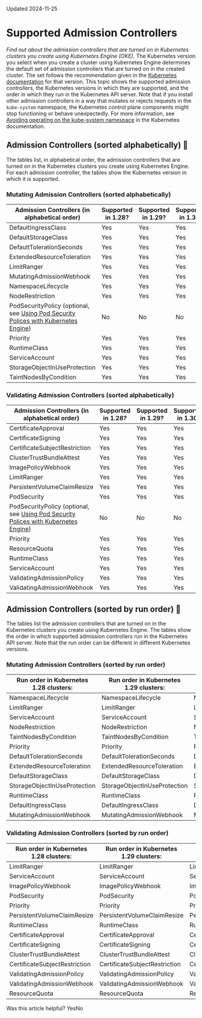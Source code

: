 Updated 2024-11-25
# Supported Admission Controllers
_Find out about the admission controllers that are turned on in Kubernetes clusters you create using Kubernetes Engine (OKE)._
The Kubernetes version you select when you create a cluster using Kubernetes Engine determines the default set of admission controllers that are turned on in the created cluster. The set follows the recommendation given in the [Kubernetes documentation](https://kubernetes.io/docs/admin/admission-controllers/#is-there-a-recommended-set-of-admission-controllers-to-use) for that version. This topic shows the supported admission controllers, the Kubernetes versions in which they are supported, and the order in which they run in the Kubernetes API server.
Note that if you install other admission controllers in a way that mutates or rejects requests in the `kube-system` namespace, the Kubernetes control plane components might stop functioning or behave unexpectedly. For more information, see [Avoiding operating on the kube-system namespace](https://kubernetes.io/docs/reference/access-authn-authz/extensible-admission-controllers/#avoiding-operating-on-the-kube-system-namespace) in the Kubernetes documentation.
## Admission Controllers (sorted alphabetically) 🔗 
The tables list, in alphabetical order, the admission controllers that are turned on in the Kubernetes clusters you create using Kubernetes Engine. For each admission controller, the tables show the Kubernetes version in which it is supported.
### Mutating Admission Controllers (sorted alphabetically)
Admission Controllers (in alphabetical order) | Supported in 1.28? | Supported in 1.29? | Supported in 1.30? | Supported in 1.31?  
---|---|---|---|---  
DefaultIngressClass | Yes | Yes | Yes | Yes  
DefaultStorageClass | Yes | Yes | Yes | Yes  
DefaultTolerationSeconds | Yes | Yes | Yes | Yes  
ExtendedResourceToleration | Yes | Yes | Yes | Yes  
LimitRanger | Yes | Yes | Yes | Yes  
MutatingAdmissionWebhook | Yes | Yes | Yes | Yes  
NamespaceLifecycle | Yes | Yes | Yes | Yes  
NodeRestriction | Yes | Yes | Yes | Yes  
PodSecurityPolicy (optional, see [Using Pod Security Polices with Kubernetes Engine](https://docs.oracle.com/en-us/iaas/Content/ContEng/Tasks/contengusingpspswithoke.htm#Using_Pod_Security_Polices_with_Container_Engine_for_Kubernetes "Find out how to use pod security policies with Kubernetes clusters you've created using Kubernetes Engine \(OKE\).")) | No | No | No | No  
Priority | Yes | Yes | Yes | Yes  
RuntimeClass | Yes | Yes | Yes | Yes  
ServiceAccount | Yes | Yes | Yes | Yes  
StorageObjectInUseProtection | Yes | Yes | Yes | Yes  
TaintNodesByCondition | Yes | Yes | Yes | Yes  
### Validating Admission Controllers (sorted alphabetically)
Admission Controllers (in alphabetical order) | Supported in 1.28? | Supported in 1.29? | Supported in 1.30? | Supported in 1.31?  
---|---|---|---|---  
CertificateApproval | Yes | Yes | Yes | Yes  
CertificateSigning | Yes | Yes | Yes | Yes  
CertificateSubjectRestriction | Yes | Yes | Yes | Yes  
ClusterTrustBundleAttest  | Yes | Yes | Yes | Yes  
ImagePolicyWebhook | Yes | Yes | Yes | Yes  
LimitRanger | Yes | Yes | Yes | Yes  
PersistentVolumeClaimResize | Yes | Yes | Yes | Yes  
PodSecurity | Yes | Yes | Yes | Yes  
PodSecurityPolicy (optional, see [Using Pod Security Polices with Kubernetes Engine](https://docs.oracle.com/en-us/iaas/Content/ContEng/Tasks/contengusingpspswithoke.htm#Using_Pod_Security_Polices_with_Container_Engine_for_Kubernetes "Find out how to use pod security policies with Kubernetes clusters you've created using Kubernetes Engine \(OKE\).")) | No | No | No | No  
Priority | Yes | Yes | Yes | Yes  
ResourceQuota | Yes | Yes | Yes | Yes  
RuntimeClass | Yes | Yes | Yes | Yes  
ServiceAccount | Yes | Yes | Yes | Yes  
ValidatingAdmissionPolicy | Yes | Yes | Yes | Yes  
ValidatingAdmissionWebhook | Yes | Yes | Yes | Yes  
## Admission Controllers (sorted by run order) 🔗 
The tables list the admission controllers that are turned on in the Kubernetes clusters you create using Kubernetes Engine. The tables show the order in which supported admission controllers run in the Kubernetes API server. Note that the run order can be different in different Kubernetes versions.
### Mutating Admission Controllers (sorted by run order)
Run order in Kubernetes 1.28 clusters: | Run order in Kubernetes 1.29 clusters: | Run order in Kubernetes 1.30 clusters: | Run order in Kubernetes 1.31 clusters:  
---|---|---|---  
NamespaceLifecycle | NamespaceLifecycle | NamespaceLifecycle | NamespaceLifecycle  
LimitRanger | LimitRanger | LimitRanger | LimitRanger  
ServiceAccount | ServiceAccount | ServiceAccount | ServiceAccount  
NodeRestriction | NodeRestriction | NodeRestriction | NodeRestriction  
TaintNodesByCondition | TaintNodesByCondition | TaintNodesByCondition | TaintNodesByCondition  
Priority | Priority | Priority | Priority  
DefaultTolerationSeconds | DefaultTolerationSeconds | DefaultTolerationSeconds | DefaultTolerationSeconds  
ExtendedResourceToleration | ExtendedResourceToleration | ExtendedResourceToleration | ExtendedResourceToleration  
DefaultStorageClass | DefaultStorageClass | DefaultStorageClass | DefaultStorageClass  
StorageObjectInUseProtection | StorageObjectInUseProtection | StorageObjectInUseProtection | StorageObjectInUseProtection  
RuntimeClass | RuntimeClass | RuntimeClass | RuntimeClass  
DefaultIngressClass | DefaultIngressClass | DefaultIngressClass | DefaultIngressClass  
MutatingAdmissionWebhook | MutatingAdmissionWebhook | MutatingAdmissionWebhook | MutatingAdmissionWebhook  
### Validating Admission Controllers (sorted by run order)
Run order in Kubernetes 1.28 clusters: | Run order in Kubernetes 1.29 clusters: | Run order in Kubernetes 1.30 clusters: | Run order in Kubernetes 1.31 clusters:  
---|---|---|---  
LimitRanger | LimitRanger | LimitRanger | LimitRanger  
ServiceAccount | ServiceAccount | ServiceAccount | ServiceAccount  
ImagePolicyWebhook | ImagePolicyWebhook | ImagePolicyWebhook | ImagePolicyWebhook  
PodSecurity | PodSecurity | PodSecurity | PodSecurity  
Priority | Priority | Priority | Priority  
PersistentVolumeClaimResize | PersistentVolumeClaimResize | PersistentVolumeClaimResize | PersistentVolumeClaimResize  
RuntimeClass | RuntimeClass | RuntimeClass | RuntimeClass  
CertificateApproval | CertificateApproval | CertificateApproval | CertificateApproval  
CertificateSigning | CertificateSigning | CertificateSigning | CertificateSigning  
ClusterTrustBundleAttest | ClusterTrustBundleAttest | ClusterTrustBundleAttest | ClusterTrustBundleAttest  
CertificateSubjectRestriction | CertificateSubjectRestriction | CertificateSubjectRestriction | CertificateSubjectRestriction  
ValidatingAdmissionPolicy | ValidatingAdmissionPolicy | ValidatingAdmissionPolicy | ValidatingAdmissionPolicy  
ValidatingAdmissionWebhook | ValidatingAdmissionWebhook | ValidatingAdmissionWebhook | ValidatingAdmissionWebhook  
ResourceQuota | ResourceQuota | ResourceQuota | ResourceQuota  
Was this article helpful?
YesNo

